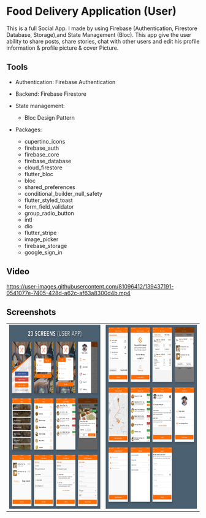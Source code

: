 # Food Delivery Application (User)

This is a full Social App. I made by using Firebase (Authentication, Firestore Database, Storage),and State Management (Bloc). This app give the user ability to share posts, share stories, chat with other users and edit his profile information & profile picture & cover Picture.

## Tools
- Authentication: Firebase Authentication
- Backend: Firebase Firestore
- State management:
    - Bloc Design Pattern

- Packages:
    - cupertino_icons
    - firebase_auth
    - firebase_core
    - firebase_database
    - cloud_firestore
    - flutter_bloc
    - bloc
    - shared_preferences
    - conditional_builder_null_safety
    - flutter_styled_toast
    - form_field_validator
    - group_radio_button
    - intl
    - dio
    - flutter_stripe
    - image_picker
    - firebase_storage
    - google_sign_in
   

## Video

https://user-images.githubusercontent.com/81096412/139437191-0541077e-7405-428d-a62c-af63a8300d4b.mp4

## Screenshots

<table>
  <tr>
    <td><img src="lib/screen_shots/screenshot1.jpg" width=270 height=480></td>
    <td><img src="lib/screen_shots/screenshot2.jpg" width=270 height=480></td>
  </tr>
 </table>



